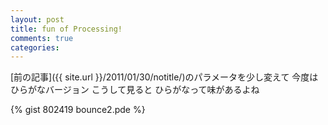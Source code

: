 ```yaml
---
layout: post
title: fun of Processing!
comments: true
categories:
---
```


[前の記事]({{ site.url }}/2011/01/30/notitle/)のパラメータを少し変えて
今度はひらがなバージョン
こうして見ると
ひらがなって味があるよね
<div class="hatena-widget">
<script src="http://gmodules.com/ig/ifr?url=http://dl.dropbox.com/u/58702/gadget07.xml&synd=open&w=320&h=460&title=&border=%23ffffff%7C0px%2C0px+solid+%23ffffff&output=js"></script>
</div>
{% gist 802419 bounce2.pde %}
